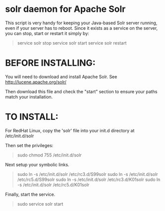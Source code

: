solr daemon for Apache Solr
======================================================
This script is very handy for keeping your Java-based Solr server running, 
even if your server has to reboot. Since it exists as a service on the
server, you can stop, start or restart it simply by:

  > service solr stop
  > service solr start
  > service solr restart


BEFORE INSTALLING:
======================================================
You will need to download and install Apache Solr. 
See http://lucene.apache.org/solr/ 

Then download this file and check the "start" section to ensure your 
paths match your installation. 


TO INSTALL:
======================================================

For RedHat Linux, copy the 'solr' file into your init.d directory at
  /etc/init.d/solr

Then set the privileges:
  > sudo chmod 755 /etc/init.d/solr

Next setup your symbolic links.
  > sudo ln -s /etc/init.d/solr /etc/rc3.d/S99solr
  > sudo ln -s /etc/init.d/solr /etc/rc5.d/S99solr
  > sudo ln -s /etc/init.d/solr /etc/rc3.d/K01solr
  > sudo ln -s /etc/init.d/solr /etc/rc5.d/K01solr

Finally, start the service. 
  > sudo service solr start
